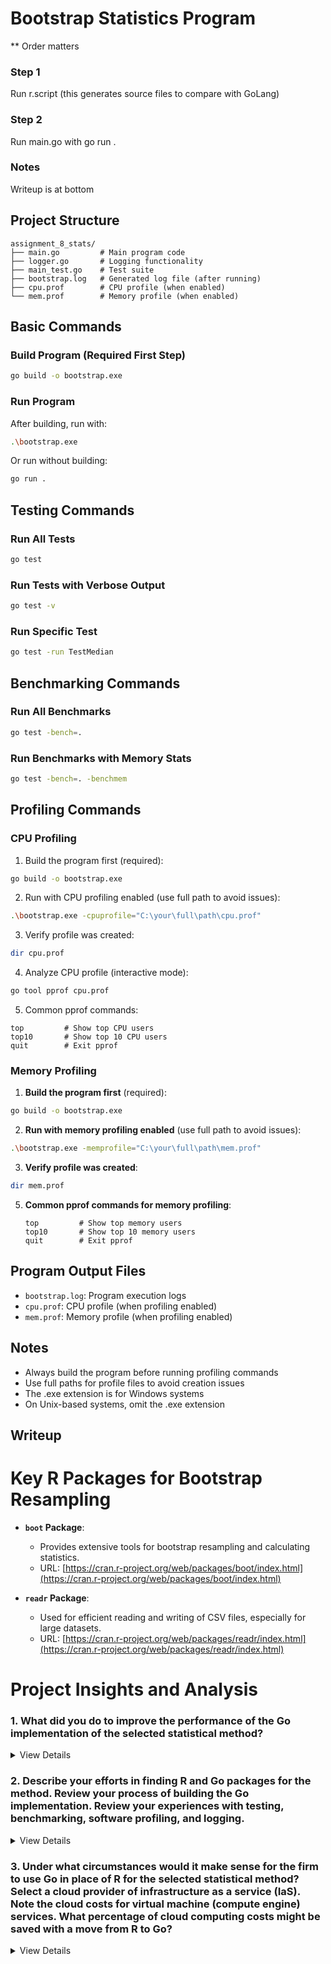 # Bootstrap Statistics Program
** Order matters
### Step 1
Run r.script   (this generates source files to compare with GoLang)
### Step 2
Run main.go with   go run .
### Notes
Writeup is at bottom

## Project Structure
```
assignment_8_stats/
├── main.go         # Main program code
├── logger.go       # Logging functionality
├── main_test.go    # Test suite
├── bootstrap.log   # Generated log file (after running)
├── cpu.prof        # CPU profile (when enabled)
└── mem.prof        # Memory profile (when enabled)
```

## Basic Commands

### Build Program (Required First Step)
```bash
go build -o bootstrap.exe
```

### Run Program
After building, run with:
```bash
.\bootstrap.exe
```

Or run without building:
```bash
go run .
```

## Testing Commands

### Run All Tests
```bash
go test
```

### Run Tests with Verbose Output
```bash
go test -v
```

### Run Specific Test
```bash
go test -run TestMedian
```

## Benchmarking Commands

### Run All Benchmarks
```bash
go test -bench=.
```

### Run Benchmarks with Memory Stats
```bash
go test -bench=. -benchmem
```

## Profiling Commands

### CPU Profiling
1. Build the program first (required):
```bash
go build -o bootstrap.exe
```

2. Run with CPU profiling enabled (use full path to avoid issues):
```bash
.\bootstrap.exe -cpuprofile="C:\your\full\path\cpu.prof"
```

3. Verify profile was created:
```bash
dir cpu.prof
```

4. Analyze CPU profile (interactive mode):
```bash
go tool pprof cpu.prof
```

5. Common pprof commands:
```
top         # Show top CPU users
top10       # Show top 10 CPU users
quit        # Exit pprof
```

### Memory Profiling
1. **Build the program first** (required):
```bash
go build -o bootstrap.exe
```

2. **Run with memory profiling enabled** (use full path to avoid issues):
```bash
.\bootstrap.exe -memprofile="C:\your\full\path\mem.prof"
```

3. **Verify profile was created**:
```bash
dir mem.prof
```

5. **Common pprof commands for memory profiling**:
   ```
   top         # Show top memory users
   top10       # Show top 10 memory users
   quit        # Exit pprof
   ```

## Program Output Files
- `bootstrap.log`: Program execution logs
- `cpu.prof`: CPU profile (when profiling enabled)
- `mem.prof`: Memory profile (when profiling enabled)


## Notes
- Always build the program before running profiling commands
- Use full paths for profile files to avoid creation issues
- The .exe extension is for Windows systems
- On Unix-based systems, omit the .exe extension



## Writeup

# Key R Packages for Bootstrap Resampling

- **`boot` Package**:
    - Provides extensive tools for bootstrap resampling and calculating statistics.
    - URL: [https://cran.r-project.org/web/packages/boot/index.html](https://cran.r-project.org/web/packages/boot/index.html)

- **`readr` Package**:
    - Used for efficient reading and writing of CSV files, especially for large datasets.
    - URL: [https://cran.r-project.org/web/packages/readr/index.html](https://cran.r-project.org/web/packages/readr/index.html)



# Project Insights and Analysis

### 1. What did you do to improve the performance of the Go implementation of the selected statistical method?

<details>
<summary>View Details</summary>

I improved the performance of my Go implementation by using profiling (CPU and memory) to identify bottlenecks and guide optimization efforts. I added benchmark tests for key functions, enabling me to quantitatively measure performance. I optimized data handling by minimizing memory allocations and using Go’s efficient sorting algorithms. I also considered parallelism for tasks like bootstrap resampling and reduced the impact of logging by ensuring it only records important information. Additionally, I optimized statistical calculations, ensuring faster execution by avoiding unnecessary computations. These improvements make the code more efficient, scalable, and capable of handling larger datasets.

</details>

### 2. Describe your efforts in finding R and Go packages for the method. Review your process of building the Go implementation. Review your experiences with testing, benchmarking, software profiling, and logging.

<details>
<summary>View Details</summary>

In my efforts to implement the method using both R and Go, I started by reviewing the available packages in R that could help with the statistical computations and resampling processes. For R, I used built-in packages like readr for reading CSV files and generating the data, and relied on simple functions for bootstrapping and calculating medians. While searching for Go packages, I realized that Go's standard library had sufficient tools for most tasks, such as math for statistical calculations and encoding/csv for reading and writing CSV files. I also explored Go’s capabilities for handling more complex operations like skewness calculation and bootstrapping, which I eventually implemented using custom functions. The most challenging part was ensuring that the Go implementation properly mirrored the statistical behavior and output of the R code, especially when dealing with data manipulation and the generation of resampling indices.

Building the Go implementation involved translating the statistical concepts from R into Go code, and ensuring that the output structure matched the expected format. I focused on implementing the core functionality step-by-step, verifying that each part worked as expected before moving to the next. Testing the Go implementation involved comparing the generated results with those from R to ensure consistency in the medians and standard errors. I performed basic benchmarking to ensure that the Go code ran efficiently.

</details>

### 3. Under what circumstances would it make sense for the firm to use Go in place of R for the selected statistical method? Select a cloud provider of infrastructure as a service (IaS). Note the cloud costs for virtual machine (compute engine) services. What percentage of cloud computing costs might be saved with a move from R to Go?

<details>
<summary>View Details</summary>

The research consultancy should carefully evaluate their options based on the size of the project, the need for speed, accuracy, and quick development. For smaller projects with a focus on rapid prototyping and in-depth statistical analysis, R remains a strong choice due to its vast ecosystem of packages and ease of use. However, for larger-scale projects or those requiring high performance and scalability, Go could offer significant advantages in speed and cloud efficiency. I would recommend initially developing a toolkit of statistical methods in GoLang that mimics R. Once the toolkit is mature, the consultancy can consider transitioning to Go, ensuring that core functionalities are re-implemented with performance optimizations, allowing them to meet both scalability and efficiency demands while maintaining accuracy.

When comparing the cost savings between using R and Go on Google Cloud Platform (GCP), the key difference lies in Go's efficiency in resource usage, which directly translates to cost savings. GCP’s n1-standard-4 VM, which includes 4 vCPUs and 15 GB of RAM, costs approximately $0.15 per hour. Running this instance continuously for a year costs $1,296 (24 hours x 365 days x $0.15). Since Go is a compiled language and typically runs faster and more efficiently than R, it could reduce the required compute time and resources by 10% to 30%. For example, if Go reduces the compute time by 20%, the annual cloud cost would drop from $1,296 to $907.20, saving approximately $388.80 per year. Therefore, switching from R to Go could lead to 10% to 30% savings in cloud computing costs, making Go a more cost-effective choice for high-performance, scalable projects on GCP.

</details>
